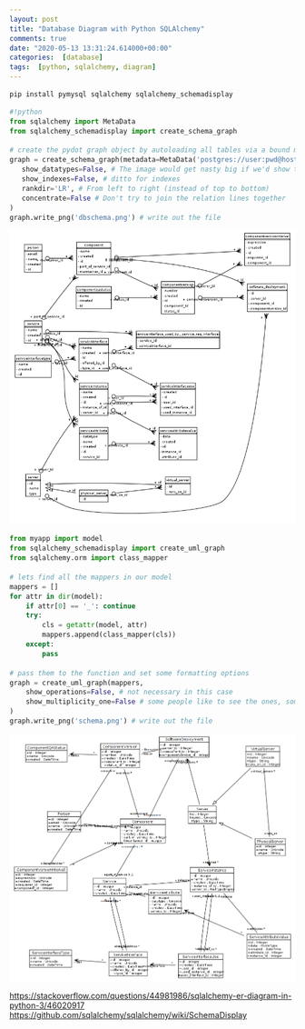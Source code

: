 ```yaml
---
layout: post
title: "Database Diagram with Python SQLAlchemy"
comments: true
date: "2020-05-13 13:31:24.614000+00:00"
categories:  [database]
tags:  [python, sqlalchemy, diagram]
---
```





```bash
pip install pymysql sqlalchemy sqlalchemy_schemadisplay

```

```python
#!python
from sqlalchemy import MetaData
from sqlalchemy_schemadisplay import create_schema_graph

# create the pydot graph object by autoloading all tables via a bound metadata object
graph = create_schema_graph(metadata=MetaData('postgres://user:pwd@host/database'),
   show_datatypes=False, # The image would get nasty big if we'd show the datatypes
   show_indexes=False, # ditto for indexes
   rankdir='LR', # From left to right (instead of top to bottom)
   concentrate=False # Don't try to join the relation lines together
)
graph.write_png('dbschema.png') # write out the file
```

![](/assets/img/q0QoSkcHx_b98c04df225b8275fe13d85dd931c91d.png)

```python
from myapp import model
from sqlalchemy_schemadisplay import create_uml_graph
from sqlalchemy.orm import class_mapper

# lets find all the mappers in our model
mappers = []
for attr in dir(model):
    if attr[0] == '_': continue
    try:
        cls = getattr(model, attr)
        mappers.append(class_mapper(cls))
    except:
        pass

# pass them to the function and set some formatting options
graph = create_uml_graph(mappers,
    show_operations=False, # not necessary in this case
    show_multiplicity_one=False # some people like to see the ones, some don't
)
graph.write_png('schema.png') # write out the file
```

![](/assets/img/q0QoSkcHx_ec39756aab9f49986ee3155dd994a683.png)


https://stackoverflow.com/questions/44981986/sqlalchemy-er-diagram-in-python-3/46020917
https://github.com/sqlalchemy/sqlalchemy/wiki/SchemaDisplay